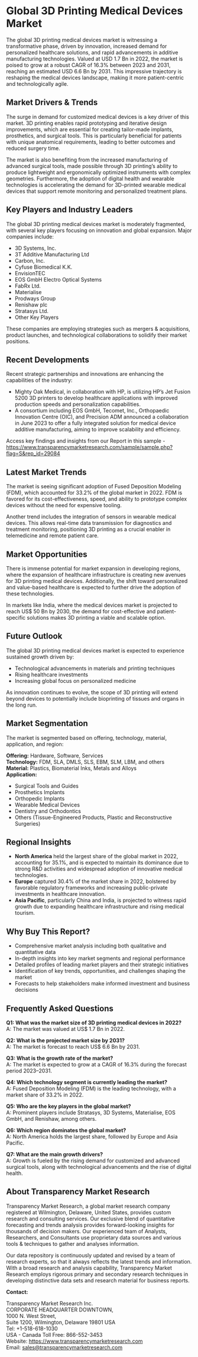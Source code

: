 
# Global 3D Printing Medical Devices Market

The global 3D printing medical devices market is witnessing a transformative phase, driven by innovation, increased demand for personalized healthcare solutions, and rapid advancements in additive manufacturing technologies. Valued at USD 1.7 Bn in 2022, the market is poised to grow at a robust CAGR of 16.3% between 2023 and 2031, reaching an estimated USD 6.6 Bn by 2031. This impressive trajectory is reshaping the medical devices landscape, making it more patient-centric and technologically agile.

## Market Drivers & Trends

The surge in demand for customized medical devices is a key driver of this market. 3D printing enables rapid prototyping and iterative design improvements, which are essential for creating tailor-made implants, prosthetics, and surgical tools. This is particularly beneficial for patients with unique anatomical requirements, leading to better outcomes and reduced surgery time.

The market is also benefiting from the increased manufacturing of advanced surgical tools, made possible through 3D printing’s ability to produce lightweight and ergonomically optimized instruments with complex geometries. Furthermore, the adoption of digital health and wearable technologies is accelerating the demand for 3D-printed wearable medical devices that support remote monitoring and personalized treatment plans.

## Key Players and Industry Leaders

The global 3D printing medical devices market is moderately fragmented, with several key players focusing on innovation and global expansion. Major companies include:

- 3D Systems, Inc.
- 3T Additive Manufacturing Ltd
- Carbon, Inc.
- Cyfuse Biomedical K.K.
- EnvisionTEC
- EOS GmbH Electro Optical Systems
- FabRx Ltd.
- Materialise
- Prodways Group
- Renishaw plc
- Stratasys Ltd.
- Other Key Players

These companies are employing strategies such as mergers & acquisitions, product launches, and technological collaborations to solidify their market positions.

## Recent Developments

Recent strategic partnerships and innovations are enhancing the capabilities of the industry:

- Mighty Oak Medical, in collaboration with HP, is utilizing HP’s Jet Fusion 5200 3D printers to develop healthcare applications with improved production speeds and personalization capabilities.
- A consortium including EOS GmbH, Tecomet, Inc., Orthopaedic Innovation Centre (OIC), and Precision ADM announced a collaboration in June 2023 to offer a fully integrated solution for medical device additive manufacturing, aiming to improve scalability and efficiency.

Access key findings and insights from our Report in this sample - https://www.transparencymarketresearch.com/sample/sample.php?flag=S&rep_id=29084

## Latest Market Trends

The market is seeing significant adoption of Fused Deposition Modeling (FDM), which accounted for 33.2% of the global market in 2022. FDM is favored for its cost-effectiveness, speed, and ability to prototype complex devices without the need for expensive tooling.

Another trend includes the integration of sensors in wearable medical devices. This allows real-time data transmission for diagnostics and treatment monitoring, positioning 3D printing as a crucial enabler in telemedicine and remote patient care.

## Market Opportunities

There is immense potential for market expansion in developing regions, where the expansion of healthcare infrastructure is creating new avenues for 3D printing medical devices. Additionally, the shift toward personalized and value-based healthcare is expected to further drive the adoption of these technologies.

In markets like India, where the medical devices market is projected to reach US$ 50 Bn by 2030, the demand for cost-effective and patient-specific solutions makes 3D printing a viable and scalable option.

## Future Outlook

The global 3D printing medical devices market is expected to experience sustained growth driven by:

- Technological advancements in materials and printing techniques
- Rising healthcare investments
- Increasing global focus on personalized medicine

As innovation continues to evolve, the scope of 3D printing will extend beyond devices to potentially include bioprinting of tissues and organs in the long run.

## Market Segmentation

The market is segmented based on offering, technology, material, application, and region:

**Offering:** Hardware, Software, Services  
**Technology:** FDM, SLA, DMLS, SLS, EBM, SLM, LBM, and others  
**Material:** Plastics, Biomaterial Inks, Metals and Alloys  
**Application:**  
- Surgical Tools and Guides  
- Prosthetics Implants  
- Orthopedic Implants  
- Wearable Medical Devices  
- Dentistry and Orthodontics  
- Others (Tissue-Engineered Products, Plastic and Reconstructive Surgeries)

## Regional Insights

- **North America** held the largest share of the global market in 2022, accounting for 35.1%, and is expected to maintain its dominance due to strong R&D activities and widespread adoption of innovative medical technologies.
- **Europe** captured 30.4% of the market share in 2022, bolstered by favorable regulatory frameworks and increasing public-private investments in healthcare innovation.
- **Asia Pacific**, particularly China and India, is projected to witness rapid growth due to expanding healthcare infrastructure and rising medical tourism.

## Why Buy This Report?

- Comprehensive market analysis including both qualitative and quantitative data  
- In-depth insights into key market segments and regional performance  
- Detailed profiles of leading market players and their strategic initiatives  
- Identification of key trends, opportunities, and challenges shaping the market  
- Forecasts to help stakeholders make informed investment and business decisions  

## Frequently Asked Questions

**Q1: What was the market size of 3D printing medical devices in 2022?**  
A: The market was valued at US$ 1.7 Bn in 2022.

**Q2: What is the projected market size by 2031?**  
A: The market is forecast to reach US$ 6.6 Bn by 2031.

**Q3: What is the growth rate of the market?**  
A: The market is expected to grow at a CAGR of 16.3% during the forecast period 2023–2031.

**Q4: Which technology segment is currently leading the market?**  
A: Fused Deposition Modeling (FDM) is the leading technology, with a market share of 33.2% in 2022.

**Q5: Who are the key players in the global market?**  
A: Prominent players include Stratasys, 3D Systems, Materialise, EOS GmbH, and Renishaw, among others.

**Q6: Which region dominates the global market?**  
A: North America holds the largest share, followed by Europe and Asia Pacific.

**Q7: What are the main growth drivers?**  
A: Growth is fueled by the rising demand for customized and advanced surgical tools, along with technological advancements and the rise of digital health.

## About Transparency Market Research

Transparency Market Research, a global market research company registered at Wilmington, Delaware, United States, provides custom research and consulting services. Our exclusive blend of quantitative forecasting and trends analysis provides forward-looking insights for thousands of decision makers. Our experienced team of Analysts, Researchers, and Consultants use proprietary data sources and various tools & techniques to gather and analyses information.

Our data repository is continuously updated and revised by a team of research experts, so that it always reflects the latest trends and information. With a broad research and analysis capability, Transparency Market Research employs rigorous primary and secondary research techniques in developing distinctive data sets and research material for business reports.

**Contact:**

Transparency Market Research Inc.  
CORPORATE HEADQUARTER DOWNTOWN,  
1000 N. West Street,  
Suite 1200, Wilmington, Delaware 19801 USA  
Tel: +1-518-618-1030  
USA - Canada Toll Free: 866-552-3453  
Website: https://www.transparencymarketresearch.com  
Email: sales@transparencymarketresearch.com
